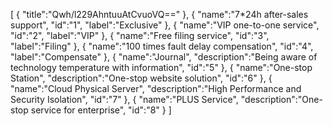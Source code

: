 [
	{
		"title":"Qwh/l229AhntuuAtCvuoVQ=="
	},
	{
		"name":"7*24h after-sales support",
		"id":"1",
		"label":"Exclusive"
	},
	{
		"name":"VIP one-to-one service",
		"id":"2",
		"label":"VIP"
	},
	{
		"name":"Free filing service",
		"id":"3",
		"label":"Filing"
	},
	{
		"name":"100 times fault delay compensation",
		"id":"4",
		"label":"Compensate"
	},
	{
		"name":"Journal",
		"description":"Being aware of technology temperature with information",
		"id":"5"
	},
	{
		"name":"One-stop Station",
		"description":"One-stop website solution",
		"id":"6"
	},
	{
		"name":"Cloud Physical Server",
		"description":"High Performance and Security Isolation",
		"id":"7"
	},
	{
		"name":"PLUS Service",
		"description":"One-stop service for enterprise",
		"id":"8"
	}
]
